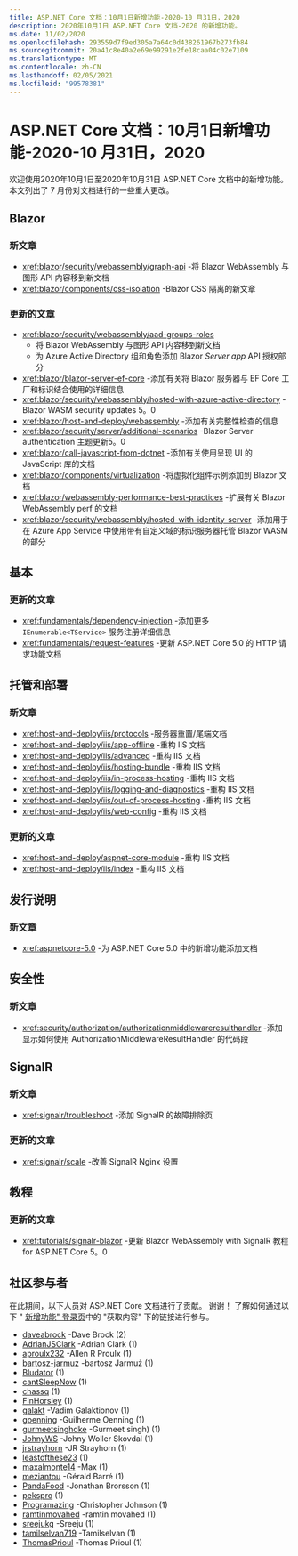 ```yaml
---
title: ASP.NET Core 文档：10月1日新增功能-2020-10 月31日，2020
description: 2020年10月1日 ASP.NET Core 文档-2020 的新增功能。
ms.date: 11/02/2020
ms.openlocfilehash: 293559d7f9ed305a7a64c0d438261967b273fb84
ms.sourcegitcommit: 20a41c8e40a2e69e99291e2fe18caa04c02e7109
ms.translationtype: MT
ms.contentlocale: zh-CN
ms.lasthandoff: 02/05/2021
ms.locfileid: "99578381"
---
```

# <a name="aspnet-core-docs-whats-new-for-october-1-2020---october-31-2020"></a>ASP.NET Core 文档：10月1日新增功能-2020-10 月31日，2020

欢迎使用2020年10月1日至2020年10月31日 ASP.NET Core 文档中的新增功能。 本文列出了 7 月份对文档进行的一些重大更改。

## <a name="blazor"></a>Blazor

### <a name="new-articles"></a>新文章

- <xref:blazor/security/webassembly/graph-api> -将 Blazor WebAssembly 与图形 API 内容移到新文档
- <xref:blazor/components/css-isolation> -Blazor CSS 隔离的新文章

### <a name="updated-articles"></a>更新的文章

- <xref:blazor/security/webassembly/aad-groups-roles>
  - 将 Blazor WebAssembly 与图形 API 内容移到新文档
  - 为 Azure Active Directory 组和角色添加 Blazor *Server app* API 授权部分
- <xref:blazor/blazor-server-ef-core> -添加有关将 Blazor 服务器与 EF Core 工厂和标识结合使用的详细信息
- <xref:blazor/security/webassembly/hosted-with-azure-active-directory> -Blazor WASM security updates 5。0
- <xref:blazor/host-and-deploy/webassembly> -添加有关完整性检查的信息
- <xref:blazor/security/server/additional-scenarios> -Blazor Server authentication 主题更新5。0
- <xref:blazor/call-javascript-from-dotnet> -添加有关使用呈现 UI 的 JavaScript 库的文档
- <xref:blazor/components/virtualization> -将虚拟化组件示例添加到 Blazor 文档
- <xref:blazor/webassembly-performance-best-practices> -扩展有关 Blazor WebAssembly perf 的文档
- <xref:blazor/security/webassembly/hosted-with-identity-server> -添加用于在 Azure App Service 中使用带有自定义域的标识服务器托管 Blazor WASM 的部分

## <a name="fundamentals"></a>基本

### <a name="updated-articles"></a>更新的文章

- <xref:fundamentals/dependency-injection> -添加更多 `IEnumerable<TService>` 服务注册详细信息
- <xref:fundamentals/request-features> -更新 ASP.NET Core 5.0 的 HTTP 请求功能文档

## <a name="hosting-and-deployment"></a>托管和部署

### <a name="new-articles"></a>新文章

- <xref:host-and-deploy/iis/protocols> -服务器重置/尾端文档
- <xref:host-and-deploy/iis/app-offline> -重构 IIS 文档
- <xref:host-and-deploy/iis/advanced> -重构 IIS 文档
- <xref:host-and-deploy/iis/hosting-bundle> -重构 IIS 文档
- <xref:host-and-deploy/iis/in-process-hosting> -重构 IIS 文档
- <xref:host-and-deploy/iis/logging-and-diagnostics> -重构 IIS 文档
- <xref:host-and-deploy/iis/out-of-process-hosting> -重构 IIS 文档
- <xref:host-and-deploy/iis/web-config> -重构 IIS 文档

### <a name="updated-articles"></a>更新的文章

- <xref:host-and-deploy/aspnet-core-module> -重构 IIS 文档
- <xref:host-and-deploy/iis/index> -重构 IIS 文档

## <a name="release-notes"></a>发行说明

### <a name="new-articles"></a>新文章

- <xref:aspnetcore-5.0> -为 ASP.NET Core 5.0 中的新增功能添加文档

## <a name="security"></a>安全性

### <a name="new-articles"></a>新文章

- <xref:security/authorization/authorizationmiddlewareresulthandler> -添加显示如何使用 AuthorizationMiddlewareResultHandler 的代码段

## <a name="signalr"></a>SignalR

### <a name="new-articles"></a>新文章

- <xref:signalr/troubleshoot> -添加 SignalR 的故障排除页

### <a name="updated-articles"></a>更新的文章

- <xref:signalr/scale> -改善 SignalR Nginx 设置

## <a name="tutorials"></a>教程

### <a name="updated-articles"></a>更新的文章

- <xref:tutorials/signalr-blazor> -更新 Blazor WebAssembly with SignalR 教程 for ASP.NET Core 5。0

## <a name="community-contributors"></a>社区参与者

在此期间，以下人员对 ASP.NET Core 文档进行了贡献。 谢谢！ 了解如何通过以下 " [新增功能" 登录页](index.yml)中的 "获取内容" 下的链接进行参与。

- [daveabrock](https://github.com/daveabrock) -Dave Brock (2) 
- [AdrianJSClark](https://github.com/AdrianJSClark) -Adrian Clark (1) 
- [aproulx232](https://github.com/aproulx232) -Allen R Proulx (1) 
- [bartosz-jarmuz](https://github.com/bartosz-jarmuz) -bartosz Jarmuż (1) 
- [Bludator](https://github.com/Bludator) (1) 
- [cantSleepNow](https://github.com/cantSleepNow) (1) 
- [chassq](https://github.com/chassq) (1) 
- [FinHorsley](https://github.com/FinHorsley) (1) 
- [galakt](https://github.com/galakt) -Vadim Galaktionov (1) 
- [goenning](https://github.com/goenning) -Guilherme Oenning (1) 
- [gurmeetsinghdke](https://github.com/gurmeetsinghdke) -Gurmeet singh)  (1) 
- [JohnyWS](https://github.com/JohnyWS) -Johny Woller Skovdal (1) 
- [jrstrayhorn](https://github.com/jrstrayhorn) -JR Strayhorn (1) 
- [leastofthese23](https://github.com/leastofthese23) (1)
- [maxalmonte14](https://github.com/maxalmonte14) -Max (1) 
- [meziantou](https://github.com/meziantou) -Gérald Barré (1) 
- [PandaFood](https://github.com/PandaFood) -Jonathan Brorsson (1) 
- [pekspro](https://github.com/pekspro) (1) 
- [Programazing](https://github.com/Programazing) -Christopher Johnson (1) 
- [ramtinmovahed](https://github.com/ramtinmovahed) -ramtin movahed (1) 
- [sreejukg](https://github.com/sreejukg) -Sreeju (1) 
- [tamilselvan719](https://github.com/tamilselvan719) -Tamilselvan (1) 
- [ThomasPrioul](https://github.com/ThomasPrioul) -Thomas Prioul (1) 
